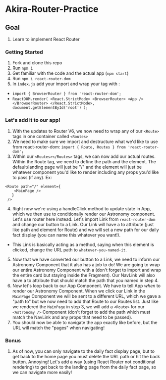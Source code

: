 # Akira-Router-Practice

## Goal
1. Learn to implement React Router 

### Getting Started
1. Fork and clone this repo
2. Run `npm i`
3. Get familiar with the code and the actual app (`npm start`)
4. Run `npm i react-router-dom`
5. In `index.js` add your import and wrap your <App/> tag with <BrowserRouter>:
  - `import { BrowserRouter } from 'react-router-dom';`
  - `ReactDOM.render(
      <React.StrictMode>
        <BrowserRouter>
          <App />
        </BrowserRouter>
      </React.StrictMode>,
      document.getElementById('root')
    );`
  
### Let's add it to our app!
  1. With the updates to Router V6, we now need to wrap any of our `<Route>` tags in one container called `<Routes>`
  2. We need to make sure we import and destructure what we'd like to use from react-router-dom: `import { Route, Routes } from 'react-router-dom';`
  3. Within our `<Routes></Routes>` tags, we can now add our actual routes. Within the Route tag, we need to define the path and the element. The default/landing page will just be "/" and the element will just be whatever component you'd like to render including any props you'd like to pass (if any). Ex: 
  
    <Route path="/" element={
        <MainPage />
       }
     />
    
   4. Right now we're using a handleClick method to update state in App, which we then use to conditionally render our Astronomy component. Let's use router here instead. Let's import Link from `react-router-dom` and change our button to a Link. Our Link will have a to attribute (just like path and element for Route) and we will set a new path for our daily fact display (you can name this whatever you want!). 
  * This Link is basically acting as a method, saying when this element is clicked, change the URL path to `whatever-you-named-it`.
  5. Now that we have converted our button to a Link, we need to inform our Astronomy Component that it also has a job to do! We are going to wrap our entire Astronomy Component with a <NavLink> (don't forget to import and wrap the entire card but staying inside the Fragment). Our NavLink will also have a to attribute that should match the path that you named in step 4.
  6. Now let's loop back to our App Component. We have to tell App _when_ to render our Astronomy Component. When we click our Link in the `MainPage` Component we will be sent to a different URL, which we gave a "path to" but we now need to add that Route to our Routes list. Just like we rendered the `MainPage` in step 3, we will add a `<Route>` for our `<Astronomy />` Component (don't forget to add the path which must match the NavLink and any props that need to be passed).
  7. You should now be able to navigate the app exactly like before, but the URL will match the "pages" when navigating!
  
  
  ### Bonus
  1. As of now, you can only navigate to the daily fact display page, but to get back to the home page you must delete the URL path or hit the back button. Annoying! Let's add a way (using React Router not conditional rendering) to get back to the landing page from the daily fact page, so we can navigate more easily!
  
